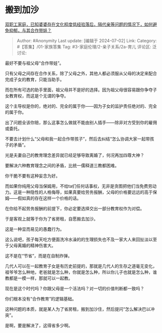 # 搬到加沙
[双职工家庭，已知婆婆存在文化程度低经验落后，隔代亲等问题的情况下，如何避免抑郁，与其合作带娃？](https://www.zhihu.com/question/660341827/answer/3549279216)

> Author: #Anonymity
> Last update: [编辑于 2024-07-02]
> Link:
> Category: #【答集】/01-家族答集 
> Tag: #3-家庭伦理/2-亲子关系/2a-育儿 
> 评论区:
> 泛讨论:

最好不要与祖父母“合作带娃”。

只有父母之间存在合作关系，除了父母之外，其他人都必须服从父母的决定来配合完成子女的教育，只能当助手。

而在所有可选的助手里面，祖父母并不是好的选择。因为祖父母很容易跟你争夺子女教育权，而这是个无谓的争夺。

这个主导权是你的，绝对的、完全的属于你——因为子女的监护责任绝对的、完全的属于你。

出了问题全该你赔，那么这事怎么做就不能由别人插手——除非对方受到你的雇佣或委托。

不要去计划什么“父母和我一起合作带孩子”，然后去纠结“怎么协调大家一起带孩子的矛盾”。

光是夫妻自己的教育理念差异就已经足够导致离婚了，何况再加四尊大神？

要解决六种教育理念之间的矛盾，比统一儒释道三教都困难。

你干脆不要有这种妄念为好。

而如果你纯用父母当保姆用，不给ta们任何话事权，无非是贪图把他们当免费劳动力。这是一种隐性的人格侮辱，如果真要给劳务报酬，父母的价格要远远的高于保姆——假如真的存在这样一个价格的话。

在你给不起劳务报酬的前提下，你必定要选择交出一部分教育权作为对偿。

于是客观上就等于你为了省房租，自愿搬去加沙。

这是一种显而易见的愚蠢行为。

这么说吧，孩子每天吃方便面洗冷水澡的的生理损失也不及一家大人来回扯淡以至于父母离婚的精神伤害大。

这不是在“节省”，而是在自制炸弹。

几代人可以在一起教育子女是有历史前提的，那就是几代人的生存之道毫无变化，祖爷爷怎么种地，老爸就是怎么种，你就是怎么种，所以你儿子也就是怎么种，谁教都是一模一样，那就可以一起教。

现在是这个时代吗？你跟父母是一个活法吗？对一切的价值判断都一致吗？

你们根本没有“合作教育”的逻辑基础。

这种问题的本质，就是某人为了省房租，搬到加沙住，然后提问“怎么解决巴以冲突”。

是啊，要是解决了，这得省多少啊。